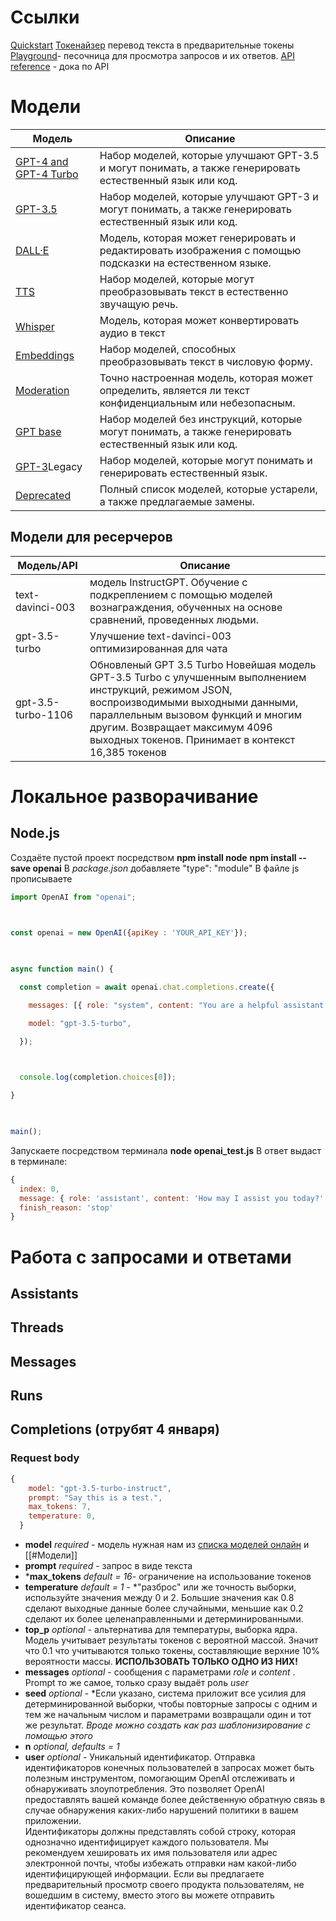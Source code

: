# Ссылки
[Quickstart](https://platform.openai.com/docs/quickstart?context=node)
[Токенайзер](https://platform.openai.com/tokenizer) перевод текста в предварительные токены 
[Playground](https://platform.openai.com/playground?mode=chat)- песочница для просмотра запросов и их ответов.
[API reference](https://platform.openai.com/docs/api-reference/introduction) - дока по API
# Модели

Модель | Описание
-------- | --------
[GPT-4 and GPT-4 Turbo](https://platform.openai.com/docs/models/gpt-4-and-gpt-4-turbo)|Набор моделей, которые улучшают GPT-3.5 и могут понимать, а также генерировать естественный язык или код.
[GPT-3.5](https://platform.openai.com/docs/models/gpt-3-5)| Набор моделей, которые улучшают GPT-3 и могут понимать, а также генерировать естественный язык или код.
[DALL·E](https://platform.openai.com/docs/models/dall-e)|Модель, которая может генерировать и редактировать изображения с помощью подсказки на естественном языке.
[TTS](https://platform.openai.com/docs/models/tts)|Набор моделей, которые могут преобразовывать текст в естественно звучащую речь.
[Whisper](https://platform.openai.com/docs/models/whisper)|Модель, которая может конвертировать аудио в текст
[Embeddings](https://platform.openai.com/docs/models/embeddings)|Набор моделей, способных преобразовывать текст в числовую форму.
[Moderation](https://platform.openai.com/docs/models/moderation)|Точно настроенная модель, которая может определить, является ли текст конфиденциальным или небезопасным.
[GPT base](https://platform.openai.com/docs/models/gpt-base)|Набор моделей без инструкций, которые могут понимать, а также генерировать естественный язык или код.
[GPT-3](https://platform.openai.com/docs/models/gpt-3)Legacy| Набор моделей, которые могут понимать и генерировать естественный язык.
[Deprecated](https://platform.openai.com/docs/deprecations)| Полный список моделей, которые устарели, а также предлагаемые замены.

## Модели для ресерчеров

Модель/API | Описание
-------- | --------
text-davinci-003|модель InstructGPT. Обучение с подкреплением с помощью моделей вознаграждения, обученных на основе сравнений, проведенных людьми.
gpt-3.5-turbo | Улучшение text-davinci-003 оптимизированная для чата
gpt-3.5-turbo-1106 | Обновленый GPT 3.5 Turbo Новейшая модель GPT-3.5 Turbo с улучшенным выполнением инструкций, режимом JSON, воспроизводимыми выходными данными, параллельным вызовом функций и многим другим. Возвращает максимум 4096 выходных токенов. Принимает в контекст 16,385 токенов



# Локальное разворачивание
## Node.js
Создаёте пустой проект посредством **npm install node**
**npm install --save openai**
В _package.json_ добавляете "type": "module"
В файле js прописываете 
```js
import OpenAI from "openai";

  

const openai = new OpenAI({apiKey : 'YOUR_API_KEY'});

  

async function main() {

  const completion = await openai.chat.completions.create({

    messages: [{ role: "system", content: "You are a helpful assistant." }],

    model: "gpt-3.5-turbo",

  });

  

  console.log(completion.choices[0]);

}

  

main();
```
Запускаете посредством терминала **node openai_test.js** 
В ответ выдаст в терминале:
```js
{
  index: 0,
  message: { role: 'assistant', content: 'How may I assist you today?' },
  finish_reason: 'stop'
}
```


# Работа с запросами и ответами
## Assistants
## Threads 
## Messages
## Runs
## Completions (отрубят 4 января)
### Request body

```js
{
    model: "gpt-3.5-turbo-instruct",
    prompt: "Say this is a test.",
    max_tokens: 7,
    temperature: 0,
  }
```
* **model** *required* - модель нужная нам из [списка моделей онлайн](https://platform.openai.com/docs/api-reference/models/list) и [[#Модели]]
* **prompt** *required* - запрос в виде текста 
* ***max_tokens** *default = 16*- ограничение на использование токенов
* **temperature** *default = 1* - 
	*"разброс" или же точность выборки, используйте значения между 0 и 2. Большие значения как 0.8 сделают выходные данные более случайными, меньшие как 0.2 сделают их более целенаправленными и детерминированными.
* **top_p**  *optional* -
	альтернатива для температуры, выборка ядра. Модель учитывает результаты токенов с вероятной массой. Значит что 0.1 что учитываются только токены, составляющие верхние 10% вероятности массы. **ИСПОЛЬЗОВАТЬ ТОЛЬКО ОДНО ИЗ НИХ!**
* **messages** *optional* - сообщения с параметрами *role* и *content* . Prompt то же самое, только сразу выдаёт роль *user*
* **seed** *optional* - 
	*Если указано,  система приложит все усилия для детерминированной выборки, чтобы повторные запросы с одним и тем же начальным числом и параметрами возвращали один и тот же результат. *Вроде можно создать как раз шаблонизирование с помощью этого* 
* **n** *optional, defaults = 1*
*  **user** *optional* - 
	Уникальный идентификатор. Отправка идентификаторов конечных пользователей в запросах может быть полезным инструментом, помогающим OpenAI отслеживать и обнаруживать злоупотребления. Это позволяет OpenAI предоставлять вашей команде более действенную обратную связь в случае обнаружения каких-либо нарушений политики в вашем приложении.  
	Идентификаторы должны представлять собой строку, которая однозначно идентифицирует каждого пользователя. Мы рекомендуем хешировать их имя пользователя или адрес электронной почты, чтобы избежать отправки нам какой-либо идентифицирующей информации. Если вы предлагаете предварительный просмотр своего продукта пользователям, не вошедшим в систему, вместо этого вы можете отправить идентификатор сеанса.

